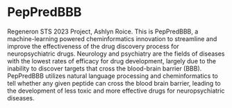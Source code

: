 # PepPredBBB
Regeneron STS 2023 Project, Ashlyn Roice.
This is PepPredBBB, a machine-learning powered cheminformatics innovation to streamline and improve the effectiveness of the drug discovery process for neuropsychiatric drugs. Neurology and psychiatry are the fields of diseases with the lowest rates of efficacy for drug development, largely due to the inability to discover targets that cross the blood-brain barrier (BBB). PepPredBBB utilizes natural language processing and cheminformatics to tell whether any given peptide can cross the blood brain barrier, leading to the development of less toxic and more effective drugs for neuropsychiatric diseases.
